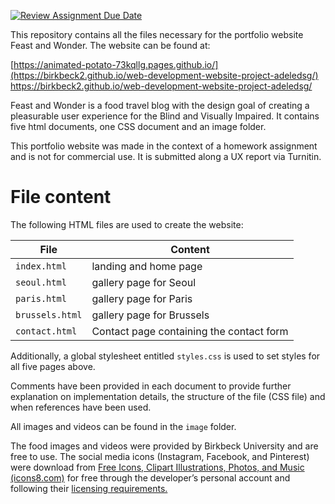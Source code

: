 [![Review Assignment Due Date](https://classroom.github.com/assets/deadline-readme-button-24ddc0f5d75046c5622901739e7c5dd533143b0c8e959d652212380cedb1ea36.svg)](https://classroom.github.com/a/59P2FRZS)


This repository contains all the files necessary for the portfolio website Feast and Wonder. The website can be found at: 

[https://animated-potato-73kqllg.pages.github.io/](https://birkbeck2.github.io/web-development-website-project-adeledsg/)
https://birkbeck2.github.io/web-development-website-project-adeledsg/ 

Feast and Wonder is a food travel blog with the design goal of creating a pleasurable user experience for the Blind and Visually Impaired. It contains five html documents, one CSS document and an image folder. 

This portfolio website was made in the context of a homework assignment and is not for commercial use. It is submitted along a UX report via Turnitin. 

# File content 
The following HTML files are used to create the website:

| File | Content |
| --- | --- |
| `index.html` | landing and home page |
| `seoul.html` | gallery page for Seoul |
| `paris.html` | gallery page for Paris |
| `brussels.html` | gallery page for Brussels |
| `contact.html` | Contact page containing the contact form |

Additionally, a global stylesheet entitled `styles.css` is used to set styles for all five pages above.

Comments have been provided in each document to provide further explanation on implementation details, the structure of the file (CSS file) and when references have been used.  

All images and videos can be found in the `image` folder.

The food images and videos were provided by Birkbeck University and are free to use. The social media icons (Instagram, Facebook, and Pinterest) were download from [Free Icons, Clipart Illustrations, Photos, and Music (icons8.com)](https://icons8.com/) for free through the developer’s personal account and following their [licensing requirements.](https://icons8.com/vue-static/landings/pricing/icons8-license.pdf)
